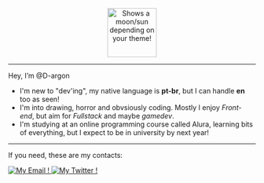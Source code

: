 <div align=center>
  <picture>
     <source media="(prefers-color-scheme: dark)" srcset="https://github.com/D-argon/D-argon/assets/130792776/9b221412-47ab-4076-8c25-4d3257e838e9">
     <source media="(prefers-color-scheme: light)" srcset="https://github.com/D-argon/D-argon/assets/130792776/0675856c-8999-4602-9384-f74ba6f086d3AGE">
     <img alt="Shows a moon/sun depending on your theme!" src="https://icon-library.com/images/github-icon-png/github-icon-png-29.png" title='Hello' width=100>
  </picture>
</div>

---

Hey, I’m @D-argon

- I'm new to "dev'ing", my native language is **pt-br**, but I can handle **en** too as seen!
- I'm into drawing, horror and obvsiously coding. Mostly I enjoy *Front-end*, but aim for *Fullstack* and maybe *gamedev*.
- I'm studying at an online programming course called Alura, learning bits of everything, but I expect to be in university by next year!

---

If you need, these are my contacts:

<div id='badges'>
  <a alt='My Email' href='mailto:dargondark02@gmail.com'>
    <img src="https://img.shields.io/badge/Gmail-red?style=for-the-badge&logo=Gmail&logoColor=white" title='My Email !'>
  </a>
  <a alt='My Twitter' href='twitter/SpirallingSkull'>
    <img src="https://img.shields.io/badge/Twitter-blue?style=for-the-badge&logo=Twitter&logoColor=white" title='My Twitter !'>
  </a>
</div>

<!---
D-argon/D-argon is a ✨ special ✨ repository because its `README.md` (this file) appears on your GitHub profile.
You can click the Preview link to take a look at your changes.
--->
